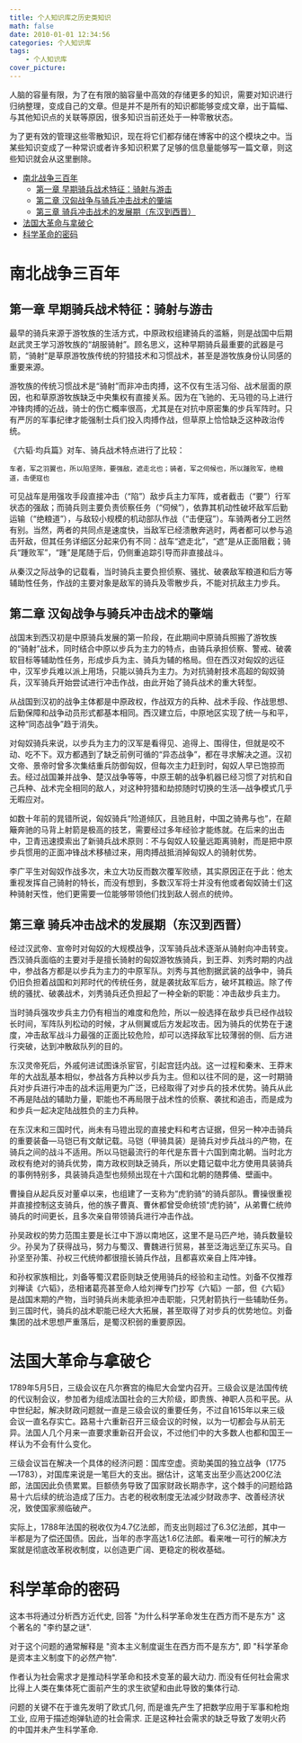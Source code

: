 ```yaml
---
title: 个人知识库之历史类知识
math: false
date: 2010-01-01 12:34:56
categories: 个人知识库
tags:
    - 个人知识库
cover_picture:
---
```


人脑的容量有限，为了在有限的脑容量中高效的存储更多的知识，需要对知识进行归纳整理，变成自己的文章。但是并不是所有的知识都能够变成文章，出于篇幅、与其他知识点的关联等原因，很多知识当前还处于一种零散状态。

为了更有效的管理这些零散知识，现在将它们都存储在博客中的这个模块之中。当某些知识变成了一种常识或者许多知识积累了足够的信息量能够写一篇文章，则这些知识就会从这里删除。

- [南北战争三百年](#南北战争三百年)
  - [第一章 早期骑兵战术特征：骑射与游击](#第一章-早期骑兵战术特征骑射与游击)
  - [第二章 汉匈战争与骑兵冲击战术的肇端](#第二章-汉匈战争与骑兵冲击战术的肇端)
  - [第三章 骑兵冲击战术的发展期（东汉到西晋）](#第三章-骑兵冲击战术的发展期东汉到西晋)
- [法国大革命与拿破仑](#法国大革命与拿破仑)
- [科学革命的密码](#科学革命的密码)



南北战争三百年
====================


第一章 早期骑兵战术特征：骑射与游击
---------------------------------

最早的骑兵来源于游牧族的生活方式，中原政权组建骑兵的滥觞，则是战国中后期赵武灵王学习游牧族的“胡服骑射”。顾名思义，这种早期骑兵最重要的武器是弓箭，“骑射”是草原游牧族传统的狩猎技术和习惯战术，甚至是游牧族身份认同感的重要来源。

游牧族的传统习惯战术是“骑射”而非冲击肉搏，这不仅有生活习俗、战术层面的原因，也和草原游牧族缺乏中央集权有直接关系。因为在飞驰的、无马镫的马上进行冲锋肉搏的近战，骑士的伤亡概率很高，尤其是在对抗中原密集的步兵军阵时。只有严厉的军事纪律才能强制士兵们投入肉搏作战，但草原上恰恰缺乏这种政治传统。

《六韬·均兵篇》对车、骑兵战术特点进行了比较：

```
车者，军之羽翼也，所以陷坚陈，要强敌，遮走北也；骑者，军之伺候也，所以踵败军，绝粮道，击便寇也
```

可见战车是用强攻手段直接冲击（“陷”）敌步兵主力军阵，或者截击（“要”）行军状态的强敌；而骑兵则主要负责侦察任务（“伺候”），依靠其机动性破坏敌军后勤运输（“绝粮道”），与敌较小规模的机动部队作战（“击便寇”）。车骑两者分工迥然有别。当然，两者的共同点是速度快，当敌军已经溃散奔逃时，两者都可以参与追击歼敌，但其任务详细区分起来仍有不同：战车“遮走北”，“遮”是从正面阻截；骑兵“踵败军”，“踵”是尾随于后，仍侧重追踪引导而非直接战斗。

从秦汉之际战争的记载看，当时骑兵主要负担侦察、骚扰、破袭敌军粮道和后方等辅助性任务，作战的主要对象是敌军的骑兵及零散步兵，不能对抗敌主力步兵。


第二章 汉匈战争与骑兵冲击战术的肇端
------------------------------

战国末到西汉初是中原骑兵发展的第一阶段，在此期间中原骑兵照搬了游牧族的“骑射”战术，同时结合中原以步兵为主力的特点，由骑兵承担侦察、警戒、破袭软目标等辅助性任务，形成步兵为主、骑兵为辅的格局。但在西汉对匈奴的远征中，汉军步兵难以派上用场，只能以骑兵为主力。为对抗骑射技术高超的匈奴骑兵，汉军骑兵开始尝试进行冲击作战，由此开始了骑兵战术的重大转型。

从战国到汉初的战争主体都是中原政权，作战双方的兵种、战术手段、作战思想、后勤保障和战争动员形式都基本相同。西汉建立后，中原地区实现了统一与和平，这种“同态战争”趋于消失。

对匈奴骑兵来说，以步兵为主力的汉军是看得见、追得上、围得住，但就是咬不动、吃不下。双方都遇到了缺乏前例可循的“异态战争”，都在寻求解决之道。汉初文帝、景帝时曾多次集结重兵防御匈奴，但每次主力赶到时，匈奴人早已饱掠而去。经过战国兼并战争、楚汉战争等等，中原王朝的战争机器已经习惯了对抗和自己兵种、战术完全相同的敌人，对这种狩猎和劫掠随时切换的生活—战争模式几乎无暇应对。

如数十年前的晁错所说，匈奴骑兵“险道倾仄，且驰且射，中国之骑弗与也”，在颠簸奔驰的马背上射箭是极高的技艺，需要经过多年经验才能练就。在后来的出击中，卫青迅速摸索出了新骑兵战术原则：不与匈奴人较量远距离骑射，而是把中原步兵惯用的正面冲锋战术移植过来，用肉搏战抵消掉匈奴人的骑射优势。

李广平生对匈奴作战多次，未立大功反而数次覆军败绩，其实原因正在于此：他太重视发挥自己骑射的特长，而没有想到，多数汉军将士并没有他或者匈奴骑士们这种骑射天性，他们更需要一位能够带领他们找到敌人弱点的统帅。


第三章 骑兵冲击战术的发展期（东汉到西晋）
----------------------------------------

经过汉武帝、宣帝时对匈奴的大规模战争，汉军骑兵战术逐渐从骑射向冲击转变。西汉骑兵面临的主要对手是擅长骑射的匈奴游牧族骑兵，到王莽、刘秀时期的内战中，参战各方都是以步兵为主力的中原军队。刘秀与其他割据武装的战争中，骑兵仍旧负担着战国和刘邦时代的传统任务，就是袭扰敌军后方，破坏其粮运。除了传统的骚扰、破袭战术，刘秀骑兵还负担起了一种全新的职能：冲击敌步兵主力。

当时骑兵强攻步兵主力仍有相当的难度和危险，所以一般选择在敌步兵已经作战较长时间，军阵队列松动的时候，才从侧翼或后方发起攻击。因为骑兵的优势在于速度，冲击敌军战斗力最强的正面比较危险，却可以选择敌军比较薄弱的侧、后方进行突破，达到冲散敌队列的目的。

东汉灵帝死后，外戚何进试图诛杀宦官，引起宫廷内战。这一过程和秦末、王莽末年的大战乱基本相似，参战各方兵种以步兵为主。但和以往不同的是，这一时期骑兵对步兵进行冲击的战术运用更为广泛，已经取得了对步兵的技术优势。骑兵从此不再是陆战的辅助力量，职能也不再局限于战术性的侦察、袭扰和追击，而是成为和步兵一起决定陆战胜负的主力兵种。

在东汉末和三国时代，尚未有马镫出现的直接史料和考古证据，但另一种冲击骑兵的重要装备—马铠已有文献记载。马铠（甲骑具装）是骑兵对步兵战斗的产物，在骑兵之间的战斗不适用。所以马铠最流行的年代是东晋十六国到南北朝。当时北方政权有绝对的骑兵优势，南方政权则缺乏骑兵，所以史籍记载中北方使用具装骑兵的事例特别多，具装骑兵造型也频频出现在十六国和北朝的随葬俑、壁画中。

曹操自从起兵反对董卓以来，也组建了一支称为“虎豹骑”的骑兵部队。曹操很重视并直接控制这支骑兵，他的族子曹真、曹休都曾受命统领“虎豹骑”，从弟曹仁统帅骑兵的时间更长，且多次亲自带领骑兵进行冲击作战。

孙吴政权的势力范围主要是长江中下游以南地区，这里不是马匹产地，骑兵数量较少。孙吴为了获得战马，努力与蜀汉、曹魏进行贸易，甚至泛海远至辽东买马。自孙坚至孙策、孙权三代统帅都很擅长骑兵作战，且都喜欢亲自上阵冲锋。

和孙权家族相比，刘备等蜀汉君臣则缺乏使用骑兵的经验和主动性。刘备不仅推荐刘禅读《六韬》，丞相诸葛亮甚至命人给刘禅专门抄写《六韬》一部，但《六韬》是战国末期的产物，当时骑兵尚未能承担冲击职能，只凭射箭执行一些辅助任务。到三国时代，骑兵的战术职能已经大大拓展，甚至取得了对步兵的优势地位。刘备集团的战术思想严重落后，是蜀汉积弱的重要原因。




法国大革命与拿破仑
===================


1789年5月5日，三级会议在凡尔赛宫的梅尼大会堂内召开。三级会议是法国传统的代议制会议，参加者为组成法国社会的三大阶级，即贵族、神职人员和平民。从中世纪起，解决财政问题就一直是三级会议的重要任务，不过自1615年以来三级会议一直名存实亡。路易十六重新召开三级会议的时候，以为一切都会与从前无异。法国人几个月来一直要求重新召开会议，不过他们中的大多数人也都和国王一样认为不会有什么变化。

三级会议旨在解决一个具体的经济问题：国库空虚。资助美国的独立战争（1775—1783），对国库来说是一笔巨大的支出。据估计，这笔支出至少高达200亿法郎，法国因此负债累累。巨额债务导致了国家财政长期赤字，这个棘手的问题给路易十六后续的统治造成了压力。古老的税收制度无法减少财政赤字、改善经济状况，致使国家濒临破产。

实际上，1788年法国的税收仅为4.7亿法郎，而支出则超过了6.3亿法郎，其中一半都是为了偿还国债。因此，当年的赤字高达1.6亿法郎。看来唯一可行的解决方案就是彻底改革税收制度，以创造更广阔、更稳定的税收基础。





科学革命的密码
=====================

这本书将通过分析西方近代史, 回答 "为什么科学革命发生在西方而不是东方" 这个著名的 "李约瑟之谜".

对于这个问题的通常解释是 "资本主义制度诞生在西方而不是东方", 即 "科学革命是资本主义制度下的必然产物".

作者认为社会需求才是推动科学革命和技术变革的最大动力. 而没有任何社会需求比得上人类在集体死亡面前产生的求生欲望和由此导致的集体行动.

问题的关键不在于谁先发明了欧式几何, 而是谁先产生了把数学应用于军事和枪炮工业, 应用于描述炮弹轨迹的社会需求. 正是这种社会需求的缺乏导致了发明火药的中国并未产生科学革命.

